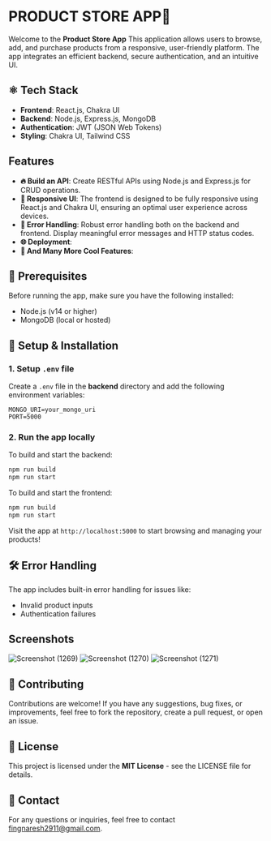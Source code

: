 

# PRODUCT STORE APP🚀

Welcome to the **Product Store App** This application allows users to browse, add, and purchase products from a responsive, user-friendly platform. The app integrates an efficient backend, secure authentication, and an intuitive UI.

## ⚛️ Tech Stack

- **Frontend**: React.js, Chakra UI
- **Backend**: Node.js, Express.js, MongoDB
- **Authentication**: JWT (JSON Web Tokens)
- **Styling**: Chakra UI, Tailwind CSS

## Features

- **🔥 Build an API**: Create RESTful APIs using Node.js and Express.js for CRUD operations.
- **📱 Responsive UI**: The frontend is designed to be fully responsive using React.js and Chakra UI, ensuring an optimal user experience across devices.
- **🐞 Error Handling**: Robust error handling both on the backend and frontend. Display meaningful error messages and HTTP status codes.
- **🌐 Deployment**: 
- **🚀 And Many More Cool Features**:

## 🔧 Prerequisites

Before running the app, make sure you have the following installed:

- Node.js (v14 or higher)
- MongoDB (local or hosted)

## 📝 Setup & Installation

### 1. Setup `.env` file

Create a `.env` file in the **backend** directory and add the following environment variables:

```
MONGO_URI=your_mongo_uri
PORT=5000
```

### 2. Run the app locally

To build and start the backend:

```bash
npm run build
npm run start
```

To build and start the frontend:

```bash
npm run build
npm run start
```

Visit the app at `http://localhost:5000` to start browsing and managing your products!

## 🛠️ Error Handling

The app includes built-in error handling for issues like:

- Invalid product inputs
- Authentication failures

## Screenshots
![Screenshot (1269)](https://github.com/user-attachments/assets/53bec58a-c0d3-44d8-b98d-722cc34cf47c)
![Screenshot (1270)](https://github.com/user-attachments/assets/de0c59d7-a3e0-4485-86ff-290c97f1e1d3)
![Screenshot (1271)](https://github.com/user-attachments/assets/3129b39a-f87f-435f-81d6-587125d21f42)

## 🤝 Contributing

Contributions are welcome! If you have any suggestions, bug fixes, or improvements, feel free to fork the repository, create a pull request, or open an issue.

## 📜 License

This project is licensed under the **MIT License** - see the LICENSE file for details.

## 📧 Contact

For any questions or inquiries, feel free to contact [fingnaresh2911@gmail.com](mailto:fingnaresh2911@gmail.com).

